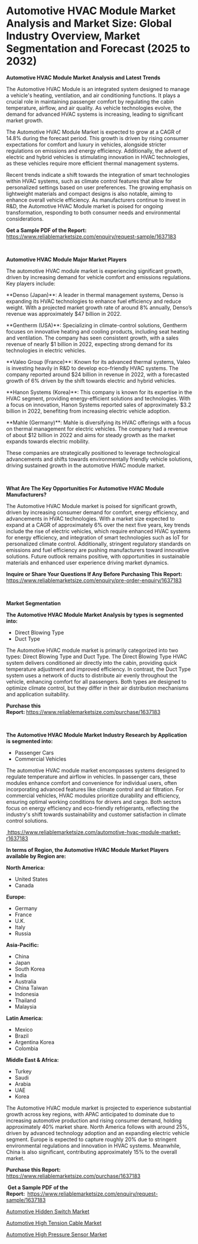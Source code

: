<p><h1>Automotive HVAC Module Market Analysis and Market Size: Global Industry Overview, Market Segmentation and Forecast (2025 to 2032)</h1></p><p><strong>Automotive HVAC Module Market Analysis and Latest Trends</strong></p>
<p><p>The Automotive HVAC Module is an integrated system designed to manage a vehicle's heating, ventilation, and air conditioning functions. It plays a crucial role in maintaining passenger comfort by regulating the cabin temperature, airflow, and air quality. As vehicle technologies evolve, the demand for advanced HVAC systems is increasing, leading to significant market growth.</p><p>The Automotive HVAC Module Market is expected to grow at a CAGR of 14.8% during the forecast period. This growth is driven by rising consumer expectations for comfort and luxury in vehicles, alongside stricter regulations on emissions and energy efficiency. Additionally, the advent of electric and hybrid vehicles is stimulating innovation in HVAC technologies, as these vehicles require more efficient thermal management systems.</p><p>Recent trends indicate a shift towards the integration of smart technologies within HVAC systems, such as climate control features that allow for personalized settings based on user preferences. The growing emphasis on lightweight materials and compact designs is also notable, aiming to enhance overall vehicle efficiency. As manufacturers continue to invest in R&D, the Automotive HVAC Module market is poised for ongoing transformation, responding to both consumer needs and environmental considerations.</p></p>
<p><strong>Get a Sample PDF of the Report:&nbsp;</strong> <a href="https://www.reliablemarketsize.com/enquiry/request-sample/1637183?utm_campaign=2005&utm_medium=2&utm_source=Github&utm_content=ia&utm_term=23032025&utm_id=automotive-hvac-module">https://www.reliablemarketsize.com/enquiry/request-sample/1637183</a></p>
<p>&nbsp;</p>
<p><strong>Automotive HVAC Module Major Market Players</strong></p>
<p><p>The automotive HVAC module market is experiencing significant growth, driven by increasing demand for vehicle comfort and emissions regulations. Key players include:</p><p>**Denso (Japan)**: A leader in thermal management systems, Denso is expanding its HVAC technologies to enhance fuel efficiency and reduce weight. With a projected market growth rate of around 8% annually, Denso’s revenue was approximately $47 billion in 2022.</p><p>**Gentherm (USA)**: Specializing in climate-control solutions, Gentherm focuses on innovative heating and cooling products, including seat heating and ventilation. The company has seen consistent growth, with a sales revenue of nearly $1 billion in 2022, expecting strong demand for its technologies in electric vehicles.</p><p>**Valeo Group (France)**: Known for its advanced thermal systems, Valeo is investing heavily in R&D to develop eco-friendly HVAC systems. The company reported around $24 billion in revenue in 2022, with a forecasted growth of 6% driven by the shift towards electric and hybrid vehicles.</p><p>**Hanon Systems (Korea)**: This company is known for its expertise in the HVAC segment, providing energy-efficient solutions and technologies. With a focus on innovation, Hanon Systems reported sales of approximately $3.2 billion in 2022, benefiting from increasing electric vehicle adoption.</p><p>**Mahle (Germany)**: Mahle is diversifying its HVAC offerings with a focus on thermal management for electric vehicles. The company had a revenue of about $12 billion in 2022 and aims for steady growth as the market expands towards electric mobility.</p><p>These companies are strategically positioned to leverage technological advancements and shifts towards environmentally friendly vehicle solutions, driving sustained growth in the automotive HVAC module market.</p></p>
<p>&nbsp;</p>
<p><strong>What Are The Key Opportunities For Automotive HVAC Module Manufacturers?</strong></p>
<p><p>The Automotive HVAC Module market is poised for significant growth, driven by increasing consumer demand for comfort, energy efficiency, and advancements in HVAC technologies. With a market size expected to expand at a CAGR of approximately 6% over the next five years, key trends include the rise of electric vehicles, which require enhanced HVAC systems for energy efficiency, and integration of smart technologies such as IoT for personalized climate control. Additionally, stringent regulatory standards on emissions and fuel efficiency are pushing manufacturers toward innovative solutions. Future outlook remains positive, with opportunities in sustainable materials and enhanced user experience driving market dynamics.</p></p>
<p><strong>Inquire or Share Your Questions If Any Before Purchasing This Report:</strong> <a href="https://www.reliablemarketsize.com/enquiry/pre-order-enquiry/1637183?utm_campaign=2005&utm_medium=2&utm_source=Github&utm_content=ia&utm_term=23032025&utm_id=automotive-hvac-module">https://www.reliablemarketsize.com/enquiry/pre-order-enquiry/1637183</a></p>
<p>&nbsp;</p>
<p><strong>Market Segmentation</strong></p>
<p><strong>The Automotive HVAC Module Market Analysis by types is segmented into:</strong></p>
<p><ul><li>Direct Blowing Type</li><li>Duct Type</li></ul></p>
<p><p>The Automotive HVAC module market is primarily categorized into two types: Direct Blowing Type and Duct Type. The Direct Blowing Type HVAC system delivers conditioned air directly into the cabin, providing quick temperature adjustment and improved efficiency. In contrast, the Duct Type system uses a network of ducts to distribute air evenly throughout the vehicle, enhancing comfort for all passengers. Both types are designed to optimize climate control, but they differ in their air distribution mechanisms and application suitability.</p></p>
<p><strong>Purchase this Report:&nbsp;</strong><a href="https://www.reliablemarketsize.com/purchase/1637183?utm_campaign=2005&utm_medium=2&utm_source=Github&utm_content=ia&utm_term=23032025&utm_id=automotive-hvac-module">https://www.reliablemarketsize.com/purchase/1637183</a></p>
<p>&nbsp;</p>
<p><strong>The Automotive HVAC Module Market Industry Research by Application is segmented into:</strong></p>
<p><ul><li>Passenger Cars</li><li>Commercial Vehicles</li></ul></p>
<p><p>The automotive HVAC module market encompasses systems designed to regulate temperature and airflow in vehicles. In passenger cars, these modules enhance comfort and convenience for individual users, often incorporating advanced features like climate control and air filtration. For commercial vehicles, HVAC modules prioritize durability and efficiency, ensuring optimal working conditions for drivers and cargo. Both sectors focus on energy efficiency and eco-friendly refrigerants, reflecting the industry's shift towards sustainability and customer satisfaction in climate control solutions.</p></p>
<p><a href="https://www.reliablemarketsize.com/automotive-hvac-module-market-r1637183?utm_campaign=2005&utm_medium=2&utm_source=Github&utm_content=ia&utm_term=23032025&utm_id=automotive-hvac-module">&nbsp;https://www.reliablemarketsize.com/automotive-hvac-module-market-r1637183</a></p>
<p><strong>In terms of Region, the Automotive HVAC Module Market Players available by Region are:</strong></p>
<p>
    <p> <strong> North America: </strong>
        <ul>
            <li>United States</li>
            <li>Canada</li>
        </ul>
        </p> 
    <p> <strong> Europe: </strong>
        <ul>
            <li>Germany</li>
            <li>France</li>
            <li>U.K.</li>
            <li>Italy</li>
            <li>Russia</li>
        </ul>
        </p> 
    <p> <strong> Asia-Pacific: </strong>
        <ul>
            <li>China</li>
            <li>Japan</li>
            <li>South Korea</li>
            <li>India</li>
            <li>Australia</li>
            <li>China Taiwan</li>
            <li>Indonesia</li>
            <li>Thailand</li>
            <li>Malaysia</li>
        </ul>
        </p> 
    <p> <strong> Latin America: </strong>
        <ul>
            <li>Mexico</li>
            <li>Brazil</li>
            <li>Argentina Korea</li>
            <li>Colombia</li>
        </ul>
        </p> 
    <p> <strong> Middle East & Africa: </strong>
        <ul>
            <li>Turkey</li>
            <li>Saudi</li>
            <li>Arabia</li>
            <li>UAE</li>
            <li>Korea</li>
        </ul>
    </p>
    </p>
<p><p>The Automotive HVAC module market is projected to experience substantial growth across key regions, with APAC anticipated to dominate due to increasing automotive production and rising consumer demand, holding approximately 40% market share. North America follows with around 25%, driven by advanced technology adoption and an expanding electric vehicle segment. Europe is expected to capture roughly 20% due to stringent environmental regulations and innovation in HVAC systems. Meanwhile, China is also significant, contributing approximately 15% to the overall market.</p></p>
<p><strong>Purchase this Report: </strong><a href="https://www.reliablemarketsize.com/purchase/1637183?utm_campaign=2005&utm_medium=2&utm_source=Github&utm_content=ia&utm_term=23032025&utm_id=automotive-hvac-module">https://www.reliablemarketsize.com/purchase/1637183</a></p>
<p>&nbsp;<strong>Get a Sample PDF of the Report:&nbsp;&nbsp;</strong><a href="https://www.reliablemarketsize.com/enquiry/request-sample/1637183?utm_campaign=2005&utm_medium=2&utm_source=Github&utm_content=ia&utm_term=23032025&utm_id=automotive-hvac-module">https://www.reliablemarketsize.com/enquiry/request-sample/1637183</a></p>
<p><strong></strong></p>
<p><p><a href="https://github.com/myrieronays5/Market-Research-Report-List-1/blob/main/automotive-hidden-switch-market.md?utm_campaign=2005&utm_medium=2&utm_source=Github&utm_content=ia&utm_term=23032025&utm_id=automotive-hvac-module">Automotive Hidden Switch Market</a></p><p><a href="https://github.com/lylyparadise/Market-Research-Report-List-6/blob/main/automotive-high-tension-cable-market.md?utm_campaign=2005&utm_medium=2&utm_source=Github&utm_content=ia&utm_term=23032025&utm_id=automotive-hvac-module">Automotive High Tension Cable Market</a></p><p><a href="https://github.com/kohushamudo3/Market-Research-Report-List-1/blob/main/automotive-high-pressure-sensor-market.md?utm_campaign=2005&utm_medium=2&utm_source=Github&utm_content=ia&utm_term=23032025&utm_id=automotive-hvac-module">Automotive High Pressure Sensor Market</a></p></p>